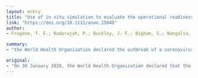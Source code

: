 ```yaml
---
layout: entry
title: "Use of in situ simulation to evaluate the operational readiness of a high consequence infectious disease intensive care unit"
link: "https://doi.org/10.1111/anae.15048"
author:
- Fregene, T. E.; Nadarajah, P.; Buckley, J. F.; Bigham, S.; Nangalia, V.

summary:
- "the World Health Organization declared the outbreak of a coronavirus disease-2019 (COVID-19) was a Public Health Emergency of International Concern on 30 January 2020. The WHO guidance states that patients should be managed by staff wearing appropriate personal protective equipment. We ran high-fidelity, in situ simulation of high-risk procedures on patients with COVID19 in a negative-pressure side room on our intensive care unit."

original:
- "On 30 January 2020, the World Health Organization declared that the outbreak of a coronavirus disease-2019 (COVID-19) was a Public Health Emergency of International Concern. The WHO guidance states that patients with COVID-19 should be managed by staff wearing appropriate personal protective equipment; however, working whilst wearing personal protective equipment is unfamiliar to many healthcare professionals. We ran high-fidelity, in situ simulation of high-risk procedures on patients with COVID-19 in a negative-pressure side room on our intensive care unit. Our aim was to identify potential problems, to test the robustness of our systems and to inform modification of our standard operating procedures for any patients with COVID-19 admitted to our intensive care unit. The simulations revealed several important latent risks and allowed us to put corrective measures in place prior to the admission of patients with COVID-19. We recommend that staff working in clinical areas expected to receive patients with COVID-19 conduct in situ simulation in order to detect their own unique risks and aid in the creation of local guidelines of management of patients with COVID-19."
---
```


